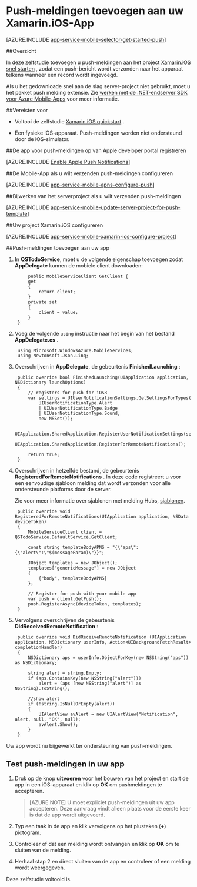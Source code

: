 <properties
    pageTitle="Push-meldingen toevoegen aan uw Xamarin.iOS-app met App-Azure-Service"
    description="Informatie over het gebruik van Azure App Service push-meldingen verzenden naar uw Xamarin.iOS-app"
    services="app-service\mobile"
    documentationCenter="xamarin"
    authors="ysxu"
    manager="dwrede"
    editor=""/>

<tags
    ms.service="app-service-mobile"
    ms.workload="mobile"
    ms.tgt_pltfrm="mobile-xamarin-ios"
    ms.devlang="dotnet"
    ms.topic="article"
    ms.date="10/12/2016"
    ms.author="yuaxu"/>

# <a name="add-push-notifications-to-your-xamarinios-app"></a>Push-meldingen toevoegen aan uw Xamarin.iOS-App

[AZURE.INCLUDE [app-service-mobile-selector-get-started-push](../../includes/app-service-mobile-selector-get-started-push.md)]

##<a name="overview"></a>Overzicht

In deze zelfstudie toevoegen u push-meldingen aan het project [Xamarin.iOS snel starten](app-service-mobile-xamarin-ios-get-started.md) , zodat een push-bericht wordt verzonden naar het apparaat telkens wanneer een record wordt ingevoegd.

Als u het gedownloade snel aan de slag server-project niet gebruikt, moet u het pakket push melding extensie. Zie [werken met de .NET-endserver SDK voor Azure Mobile-Apps](app-service-mobile-dotnet-backend-how-to-use-server-sdk.md) voor meer informatie.

##<a name="prerequisites"></a>Vereisten voor

* Voltooi de zelfstudie [Xamarin.iOS quickstart](app-service-mobile-xamarin-ios-get-started.md) .

* Een fysieke iOS-apparaat. Push-meldingen worden niet ondersteund door de iOS-simulator.

##<a name="register-the-app-for-push-notifications-on-apples-developer-portal"></a>De app voor push-meldingen op van Apple developer portal registreren

[AZURE.INCLUDE [Enable Apple Push Notifications](../../includes/enable-apple-push-notifications.md)]

##<a name="configure-your-mobile-app-to-send-push-notifications"></a>De Mobile-App als u wilt verzenden push-meldingen configureren

[AZURE.INCLUDE [app-service-mobile-apns-configure-push](../../includes/app-service-mobile-apns-configure-push.md)]

##<a name="update-the-server-project-to-send-push-notifications"></a>Bijwerken van het serverproject als u wilt verzenden push-meldingen

[AZURE.INCLUDE [app-service-mobile-update-server-project-for-push-template](../../includes/app-service-mobile-update-server-project-for-push-template.md)]

##<a name="configure-your-xamarinios-project"></a>Uw project Xamarin.iOS configureren

[AZURE.INCLUDE [app-service-mobile-xamarin-ios-configure-project](../../includes/app-service-mobile-xamarin-ios-configure-project.md)]

##<a name="add-push-notifications-to-your-app"></a>Push-meldingen toevoegen aan uw app

1. In **QSTodoService**, moet u de volgende eigenschap toevoegen zodat **AppDelegate** kunnen de mobiele client downloaden:

            public MobileServiceClient GetClient {
            get
            {
                return client;
            }
            private set
            {
                client = value;
            }
        }

1. Voeg de volgende `using` instructie naar het begin van het bestand **AppDelegate.cs** .

        using Microsoft.WindowsAzure.MobileServices;
        using Newtonsoft.Json.Linq;

2. Overschrijven in **AppDelegate**, de gebeurtenis **FinishedLaunching** :

        public override bool FinishedLaunching(UIApplication application, NSDictionary launchOptions)
        {
            // registers for push for iOS8
            var settings = UIUserNotificationSettings.GetSettingsForTypes(
                UIUserNotificationType.Alert
                | UIUserNotificationType.Badge
                | UIUserNotificationType.Sound,
                new NSSet());

            UIApplication.SharedApplication.RegisterUserNotificationSettings(settings);
            UIApplication.SharedApplication.RegisterForRemoteNotifications();

            return true;
        }

3. Overschrijven in hetzelfde bestand, de gebeurtenis **RegisteredForRemoteNotifications** . In deze code registreert u voor een eenvoudige sjabloon melding dat wordt verzonden voor alle ondersteunde platforms door de server.

    Zie voor meer informatie over sjablonen met melding Hubs, [sjablonen](../notification-hubs/notification-hubs-templates-cross-platform-push-messages.md).


        public override void RegisteredForRemoteNotifications(UIApplication application, NSData deviceToken)
        {
            MobileServiceClient client = QSTodoService.DefaultService.GetClient;

            const string templateBodyAPNS = "{\"aps\":{\"alert\":\"$(messageParam)\"}}";

            JObject templates = new JObject();
            templates["genericMessage"] = new JObject
            {
                {"body", templateBodyAPNS}
            };

            // Register for push with your mobile app
            var push = client.GetPush();
            push.RegisterAsync(deviceToken, templates);
        }


4. Vervolgens overschrijven de gebeurtenis **DidReceivedRemoteNotification** :

        public override void DidReceiveRemoteNotification (UIApplication application, NSDictionary userInfo, Action<UIBackgroundFetchResult> completionHandler)
        {
            NSDictionary aps = userInfo.ObjectForKey(new NSString("aps")) as NSDictionary;

            string alert = string.Empty;
            if (aps.ContainsKey(new NSString("alert")))
                alert = (aps [new NSString("alert")] as NSString).ToString();

            //show alert
            if (!string.IsNullOrEmpty(alert))
            {
                UIAlertView avAlert = new UIAlertView("Notification", alert, null, "OK", null);
                avAlert.Show();
            }
        }

Uw app wordt nu bijgewerkt ter ondersteuning van push-meldingen.

## <a name="test"></a>Test push-meldingen in uw app

1. Druk op de knop **uitvoeren** voor het bouwen van het project en start de app in een iOS-apparaat en klik op **OK** om pushmeldingen te accepteren.

    > [AZURE.NOTE] U moet expliciet push-meldingen uit uw app accepteren. Deze aanvraag vindt alleen plaats voor de eerste keer is dat de app wordt uitgevoerd.

2. Typ een taak in de app en klik vervolgens op het plusteken (**+**) pictogram.

3. Controleer of dat een melding wordt ontvangen en klik op **OK** om te sluiten van de melding.

4. Herhaal stap 2 en direct sluiten van de app en controleer of een melding wordt weergegeven.

Deze zelfstudie voltooid is.

<!-- Images. -->

<!-- URLs. -->



